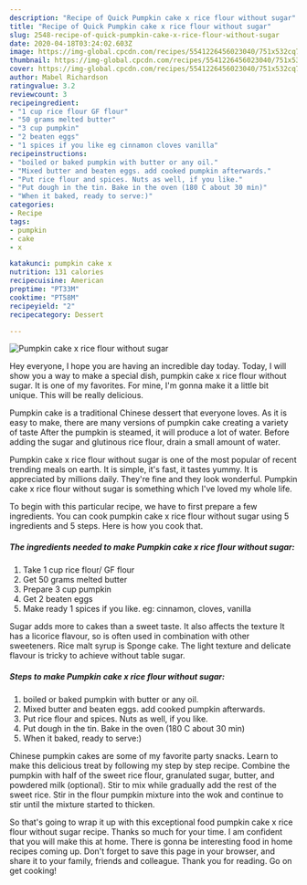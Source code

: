 ```yaml
---
description: "Recipe of Quick Pumpkin cake x rice flour without sugar"
title: "Recipe of Quick Pumpkin cake x rice flour without sugar"
slug: 2548-recipe-of-quick-pumpkin-cake-x-rice-flour-without-sugar
date: 2020-04-18T03:24:02.603Z
image: https://img-global.cpcdn.com/recipes/5541226456023040/751x532cq70/pumpkin-cake-x-rice-flour-without-sugar-recipe-main-photo.jpg
thumbnail: https://img-global.cpcdn.com/recipes/5541226456023040/751x532cq70/pumpkin-cake-x-rice-flour-without-sugar-recipe-main-photo.jpg
cover: https://img-global.cpcdn.com/recipes/5541226456023040/751x532cq70/pumpkin-cake-x-rice-flour-without-sugar-recipe-main-photo.jpg
author: Mabel Richardson
ratingvalue: 3.2
reviewcount: 3
recipeingredient:
- "1 cup rice flour GF flour"
- "50 grams melted butter"
- "3 cup pumpkin"
- "2 beaten eggs"
- "1 spices if you like eg cinnamon cloves vanilla"
recipeinstructions:
- "boiled or baked pumpkin with butter or any oil."
- "Mixed butter and beaten eggs. add cooked pumpkin afterwards."
- "Put rice flour and spices. Nuts as well, if you like."
- "Put dough in the tin. Bake in the oven (180 C about 30 min)"
- "When it baked, ready to serve:)"
categories:
- Recipe
tags:
- pumpkin
- cake
- x

katakunci: pumpkin cake x 
nutrition: 131 calories
recipecuisine: American
preptime: "PT33M"
cooktime: "PT58M"
recipeyield: "2"
recipecategory: Dessert

---
```



![Pumpkin cake x rice flour without sugar](https://img-global.cpcdn.com/recipes/5541226456023040/751x532cq70/pumpkin-cake-x-rice-flour-without-sugar-recipe-main-photo.jpg)

Hey everyone, I hope you are having an incredible day today. Today, I will show you a way to make a special dish, pumpkin cake x rice flour without sugar. It is one of my favorites. For mine, I'm gonna make it a little bit unique. This will be really delicious.

Pumpkin cake is a traditional Chinese dessert that everyone loves. As it is easy to make, there are many versions of pumpkin cake creating a variety of taste After the pumpkin is steamed, it will produce a lot of water. Before adding the sugar and glutinous rice flour, drain a small amount of water.

Pumpkin cake x rice flour without sugar is one of the most popular of recent trending meals on earth. It is simple, it's fast, it tastes yummy. It is appreciated by millions daily. They're fine and they look wonderful. Pumpkin cake x rice flour without sugar is something which I've loved my whole life.


To begin with this particular recipe, we have to first prepare a few ingredients. You can cook pumpkin cake x rice flour without sugar using 5 ingredients and 5 steps. Here is how you cook that.

<!--inarticleads1-->

##### The ingredients needed to make Pumpkin cake x rice flour without sugar:

1. Take 1 cup rice flour/ GF flour
1. Get 50 grams melted butter
1. Prepare 3 cup pumpkin
1. Get 2 beaten eggs
1. Make ready 1 spices if you like. eg: cinnamon, cloves, vanilla


Sugar adds more to cakes than a sweet taste. It also affects the texture It has a licorice flavour, so is often used in combination with other sweeteners. Rice malt syrup is Sponge cake. The light texture and delicate flavour is tricky to achieve without table sugar. 

<!--inarticleads2-->

##### Steps to make Pumpkin cake x rice flour without sugar:

1. boiled or baked pumpkin with butter or any oil.
1. Mixed butter and beaten eggs. add cooked pumpkin afterwards.
1. Put rice flour and spices. Nuts as well, if you like.
1. Put dough in the tin. Bake in the oven (180 C about 30 min)
1. When it baked, ready to serve:)


Chinese pumpkin cakes are some of my favorite party snacks. Learn to make this delicious treat by following my step by step recipe. Combine the pumpkin with half of the sweet rice flour, granulated sugar, butter, and powdered milk (optional). Stir to mix while gradually add the rest of the sweet rice. Stir in the flour pumpkin mixture into the wok and continue to stir until the mixture started to thicken. 

So that's going to wrap it up with this exceptional food pumpkin cake x rice flour without sugar recipe. Thanks so much for your time. I am confident that you will make this at home. There is gonna be interesting food in home recipes coming up. Don't forget to save this page in your browser, and share it to your family, friends and colleague. Thank you for reading. Go on get cooking!
